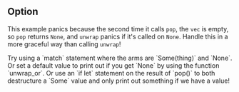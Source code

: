 ## Option

This example panics because the second time it calls `pop`, the `vec` is empty, so `pop` returns `None`, and `unwrap` panics if it's called on `None`.
Handle this in a more graceful way than calling `unwrap`!

<div class="hint">
  Try using a `match` statement where the arms are `Some(thing)` and `None`.
  Or set a default value to print out if you get `None` by using the function `unwrap_or`.
  Or use an `if let` statement on the result of `pop()` to both destructure a `Some` value and only print out something if we have a value!
</div>
